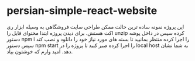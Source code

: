 # persian-simple-react-website
این پروژه نمونه ساده ترین حالت ممکن طراحی سایت فروشگاهی به وسیله  ابزار ری اکت هستش.  برای دیدن پروژه ابتدا محتوای فایل را unzip کرده سپس در داخل پوشه دستور npm i را اجرا کرده منتظر بمانیید تا بسته های مورد نیاز خود را دانلود و نصب کند سپس دستور npm start را اجرا کرده صبر کنید تا پروژه را در local host به شما نشان دهد. امید وارم که خوشتون بیاد.
